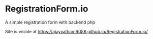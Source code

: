 # RegistrationForm.io
A simple registration form with backend php

Site is visible at  https://ajayvatham9058.github.io/RegistrationForm.io/

